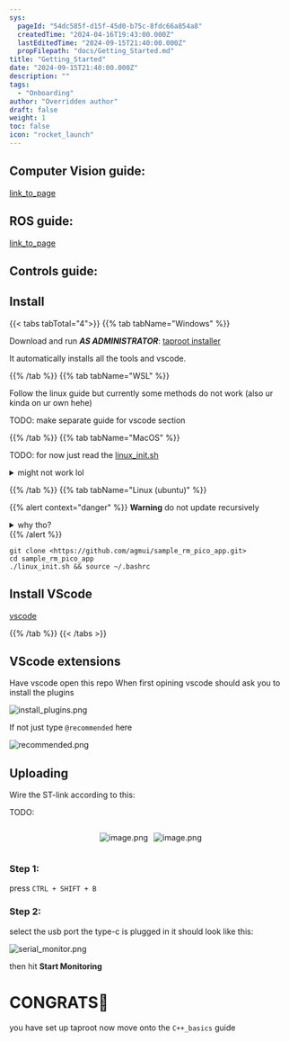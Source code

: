 ```yaml
---
sys:
  pageId: "54dc585f-d15f-45d0-b75c-8fdc66a854a8"
  createdTime: "2024-04-16T19:43:00.000Z"
  lastEditedTime: "2024-09-15T21:40:00.000Z"
  propFilepath: "docs/Getting_Started.md"
title: "Getting_Started"
date: "2024-09-15T21:40:00.000Z"
description: ""
tags:
  - "Onboarding"
author: "Overridden author"
draft: false
weight: 1
toc: false
icon: "rocket_launch"
---
```


## Computer Vision guide:

[link_to_page](86d45bc0-388b-4d26-8848-44f255f73d0e)

## ROS guide:

[link_to_page](3c76c1de-ec8f-46d6-8b0a-294005edc2d5)

## Controls guide:

## Install

{{< tabs tabTotal="4">}}
{{% tab tabName="Windows" %}}

Download and run _**AS ADMINISTRATOR**_: [taproot installer](https://github.com/Thornbots/TeachingFreshies/releases/tag/1.0)

It automatically installs all the tools and vscode.

{{% /tab %}}
{{% tab tabName="WSL" %}}

Follow the linux guide but currently some methods do not work (also ur kinda on ur own hehe)

TODO: make separate guide for vscode section

{{% /tab %}}
{{% tab tabName="MacOS" %}}

TODO: for now just read the [linux_init.sh](https://github.com/agmui/sample_rm_pico_app/blob/main/linux_init.sh)

<details>
<summary>might not work lol</summary>

`brew install libusb pkg-config`

Next install: [vscode](https://code.visualstudio.com/Download)

</details>

{{% /tab %}}
{{% tab tabName="Linux (ubuntu)" %}}

{{% alert context="danger" %}}
**Warning** do not update recursively
<details>
<summary>why tho?</summary>
There are some submodules that may go on for a while (like tinyusb) and I highly
recommend you don't need to get them.
If you want to see what submodules I update just look in `linux_init.sh`
</details>
{{% /alert %}}

```shell
git clone <https://github.com/agmui/sample_rm_pico_app.git>
cd sample_rm_pico_app
./linux_init.sh && source ~/.bashrc
```

## Install VScode

[vscode](https://code.visualstudio.com/Download)

{{% /tab %}}
{{< /tabs >}}

## VScode extensions

Have vscode open this repo
When first opining vscode should ask you to install the plugins

![install_plugins.png](https://prod-files-secure.s3.us-west-2.amazonaws.com/d518164a-d88e-44d1-a4ee-3adb3bd8bce0/89bd30f0-1825-4e77-867b-0a41ce370880/install_plugins.png?X-Amz-Algorithm=AWS4-HMAC-SHA256&X-Amz-Content-Sha256=UNSIGNED-PAYLOAD&X-Amz-Credential=ASIAZI2LB466T7MDGWOT%2F20250225%2Fus-west-2%2Fs3%2Faws4_request&X-Amz-Date=20250225T210724Z&X-Amz-Expires=3600&X-Amz-Security-Token=IQoJb3JpZ2luX2VjEBQaCXVzLXdlc3QtMiJGMEQCICKUzStm1DY%2FVYtomoEeD8KHDtlRGtf%2BCl29W9pPQ15BAiB1PaQS2o8NPZPqzmfDbhik6J1kJvSmPBrPo9sIq0qqRyr%2FAwhNEAAaDDYzNzQyMzE4MzgwNSIMQ9taBPGpcD0pCxxsKtwDW3rI2%2FeDbOJO%2Fxmv%2B%2BPx7OQzAG50dLNkjad3PvXBx7AM87L5ASZBiPGe87tXsESJtdn737npV2Ue2RFXWGCU1NQuZdEA0mdopKZmU1V%2BoFgJXGL30xbKWAJv%2B2zRAQG4bDI3sdJUHNvo9ZD5IHe6kruu%2BX2JQAjTg%2BD8oFspsRSJXi8HbV2d2HhwxGX4FfTesxZIbECDAC0okcTmeoaYJ%2BEMFi9PwZNVRhlNrUoaP2P7p0zEcpDTy%2BN%2BU%2B8WLhAwF4ZPqASur8j4SuiRg%2B1kJatO3xPKkoX6RimP3nJ5UwOMa%2B5WlXk1NOqgjxTrP%2F63N76YG2wOWlUhHuj9uRrrkna%2Bh0R8VXkl7TQohPtO%2BqEdHjs68RR8OErhObfF3%2BW26AxsqKBrMTU%2BaAv41i%2FkD27PPQ7gCLuSSoQ0R9%2FdqgGsqmmU7VfNDJidCbPmUwQIcJs06yrL9ceBSyNWzOtvYrCUl6KTSJys7CcRxG5VIR5%2FlJvT3nOQ%2B04%2B%2FpDjHwNyYk%2BepPd%2BmzZGu%2BmYTfFhFmzWRAMFwgOFH7n565z%2FOAN9FGZQvhHoGYiY2wwILeO1%2Fb2ChpF5D1dWGhK7LGdUnQ4RZysyOfKKhtOXD6bGzh4OOylTC1OJGTDvbiEwq8f4vQY6pgFaDI7p2WeYpcrQk5W9wHmb%2F%2BfTLi6sbTPDUi1XTU0yHWxTMsnxY%2B6ugNGLzseJh9TuDbn2n1bQgaSBixTQBrK7EtGsNj08ZXyLOd85ROfpqOr2xmvHtrmMTbBxrzEPMTmDbMyGcS6oM2m6GDkG26Xe3%2Bb8I9075yJrV54iI9dFn6ZWfvgmvl8MQHAgpPfhAgG5asB914IflXtPMlR4PRS%2BYXmploxu&X-Amz-Signature=01828f71de3c7f5e65b66c09e7ca6ff8d30f1fbcfbcc1bf65ba57a1423093ac3&X-Amz-SignedHeaders=host&x-id=GetObject)

If not just type `@recommended` here  

![recommended.png](https://prod-files-secure.s3.us-west-2.amazonaws.com/d518164a-d88e-44d1-a4ee-3adb3bd8bce0/61e661e9-5d85-4dfc-be0d-8d2097a5e793/recommended.png?X-Amz-Algorithm=AWS4-HMAC-SHA256&X-Amz-Content-Sha256=UNSIGNED-PAYLOAD&X-Amz-Credential=ASIAZI2LB466T7MDGWOT%2F20250225%2Fus-west-2%2Fs3%2Faws4_request&X-Amz-Date=20250225T210724Z&X-Amz-Expires=3600&X-Amz-Security-Token=IQoJb3JpZ2luX2VjEBQaCXVzLXdlc3QtMiJGMEQCICKUzStm1DY%2FVYtomoEeD8KHDtlRGtf%2BCl29W9pPQ15BAiB1PaQS2o8NPZPqzmfDbhik6J1kJvSmPBrPo9sIq0qqRyr%2FAwhNEAAaDDYzNzQyMzE4MzgwNSIMQ9taBPGpcD0pCxxsKtwDW3rI2%2FeDbOJO%2Fxmv%2B%2BPx7OQzAG50dLNkjad3PvXBx7AM87L5ASZBiPGe87tXsESJtdn737npV2Ue2RFXWGCU1NQuZdEA0mdopKZmU1V%2BoFgJXGL30xbKWAJv%2B2zRAQG4bDI3sdJUHNvo9ZD5IHe6kruu%2BX2JQAjTg%2BD8oFspsRSJXi8HbV2d2HhwxGX4FfTesxZIbECDAC0okcTmeoaYJ%2BEMFi9PwZNVRhlNrUoaP2P7p0zEcpDTy%2BN%2BU%2B8WLhAwF4ZPqASur8j4SuiRg%2B1kJatO3xPKkoX6RimP3nJ5UwOMa%2B5WlXk1NOqgjxTrP%2F63N76YG2wOWlUhHuj9uRrrkna%2Bh0R8VXkl7TQohPtO%2BqEdHjs68RR8OErhObfF3%2BW26AxsqKBrMTU%2BaAv41i%2FkD27PPQ7gCLuSSoQ0R9%2FdqgGsqmmU7VfNDJidCbPmUwQIcJs06yrL9ceBSyNWzOtvYrCUl6KTSJys7CcRxG5VIR5%2FlJvT3nOQ%2B04%2B%2FpDjHwNyYk%2BepPd%2BmzZGu%2BmYTfFhFmzWRAMFwgOFH7n565z%2FOAN9FGZQvhHoGYiY2wwILeO1%2Fb2ChpF5D1dWGhK7LGdUnQ4RZysyOfKKhtOXD6bGzh4OOylTC1OJGTDvbiEwq8f4vQY6pgFaDI7p2WeYpcrQk5W9wHmb%2F%2BfTLi6sbTPDUi1XTU0yHWxTMsnxY%2B6ugNGLzseJh9TuDbn2n1bQgaSBixTQBrK7EtGsNj08ZXyLOd85ROfpqOr2xmvHtrmMTbBxrzEPMTmDbMyGcS6oM2m6GDkG26Xe3%2Bb8I9075yJrV54iI9dFn6ZWfvgmvl8MQHAgpPfhAgG5asB914IflXtPMlR4PRS%2BYXmploxu&X-Amz-Signature=2ce96b889404d8666411aa17f84740444b3ffa5c6aa4df900542c5d210126c94&X-Amz-SignedHeaders=host&x-id=GetObject)

## Uploading

Wire the ST-link according to this:

TODO:

<div style="display: flex;flex-direction: row; column-gap:10px; max-width: 630px;justify-content: center;">
<div>

![image.png](https://prod-files-secure.s3.us-west-2.amazonaws.com/d518164a-d88e-44d1-a4ee-3adb3bd8bce0/210ecb78-1116-4d7b-b9b7-2292f66fa2c2/image.png?X-Amz-Algorithm=AWS4-HMAC-SHA256&X-Amz-Content-Sha256=UNSIGNED-PAYLOAD&X-Amz-Credential=ASIAZI2LB466XLU7C6FB%2F20250225%2Fus-west-2%2Fs3%2Faws4_request&X-Amz-Date=20250225T210729Z&X-Amz-Expires=3600&X-Amz-Security-Token=IQoJb3JpZ2luX2VjEBQaCXVzLXdlc3QtMiJHMEUCIQCW%2BPNgg285ubmMHTtdyOP93w%2BaLYuzb9bbrfyw5hlKNwIgL8Kx%2BafVPtX8Xux2lztHATvRZf%2BdE8%2BcxNR2dTd0zwMq%2FwMITRAAGgw2Mzc0MjMxODM4MDUiDJsbqut%2FR9cHeSWIqCrcA146AwWpvHN1iUk2Z%2FaAv4JzGVGRYAI3%2F00L0bFgBNDb3EajfteCZ9vXxDjuui6hzDnebE9pJaKPksikHODW1NwzJ17yKQYBaTawlTJLruzY%2F7fCKI%2F%2BPiaZDQtBbj0pXH63SLvpfY7fjxuestyMUCq1qr8W5kINvL4XoixBsmB8RR8CJD%2BESFrejrKXCdDVclTQm3dbm22FUSsK3zzIxC%2Bo9Rp5NCcH2FGKAZQulNiRo0LOOET3tdkY9Cg5d8vkqLqktQvu5eEpzp8D6iv7TuC4VsosGS4fAMDtN%2B5PAhgImymLjC9jeJ82GxhgZl%2F448d1erxyxSRVy8fABvTHvh4%2FLUinrytELD58zqq7YPm%2Bq0KIwL6UUSS%2B%2BuTVaXqaQeHk6GA7fLnGxTiamWN6RJHxVDj5O%2FIey%2FQwkAIpaxfcVMz%2B%2FcIEBtzTA0JxTGVOxAJbFf9efjMb3wB3pEaCbi%2BQ6IfcvXE6OhFOzOnr9QCRI23k80XBfZ%2BHRK6xa3Qj5cJt4iQVRsLMc7SyOo5Xwir44U7equTnNU8M7B2zMppqJht7op21gQK37DTrcPeaymje23fYuJiLeqx9UkUuVuDqg45gKOdkBxPei1YoZ%2By8sUOZJlbwSK%2FavDstMITI%2BL0GOqUBeFyUbIHLwoGNXpG1eGSwRGTDt4GkPdexiDx%2BA1b2qRFM8cHFeA3N1NQMq1hOc4sBZF%2BY%2BLNUIXYJFcn%2F7UgPv%2FBHLN4y8mxsfEf9Ttv4nGEMZzXiAHE4%2FVfmjcuS21s%2B6z1v1dJBIhKA3n0jipF52Hw9awGsJyxGavzAr2zPqOkVRjBTtOJQRBQEfcW7h89LlbQ6J5nh4yu1WwSwLGZWc32Cnt0A&X-Amz-Signature=6804d989e28a09a2367a1828b41857adc53eb83f10925cee0f229ebbebd806b8&X-Amz-SignedHeaders=host&x-id=GetObject)

</div>
<div>

![image.png](https://prod-files-secure.s3.us-west-2.amazonaws.com/d518164a-d88e-44d1-a4ee-3adb3bd8bce0/33a0fd0f-8ca6-4a86-8e09-26e95ded1fff/image.png?X-Amz-Algorithm=AWS4-HMAC-SHA256&X-Amz-Content-Sha256=UNSIGNED-PAYLOAD&X-Amz-Credential=ASIAZI2LB4667QFKGUNY%2F20250225%2Fus-west-2%2Fs3%2Faws4_request&X-Amz-Date=20250225T210730Z&X-Amz-Expires=3600&X-Amz-Security-Token=IQoJb3JpZ2luX2VjEBQaCXVzLXdlc3QtMiJHMEUCIQCCgQs39f4Sl6i%2FWLDyBPJ%2Fqz75eLSsROz5DfMUf0igsAIgYFNJv2%2B%2FSVruQXxC%2F79CB3QSyPEEMdsoksawfGmDh4wq%2FwMITRAAGgw2Mzc0MjMxODM4MDUiDMoy3OcL5vBSfpNcvircA3s1BrvhHF7plrt8xEexThArSX%2BLrDshS41flJgJlGwB2HKhaUfOM0bwteWwHItOTKqF0RPasM%2Fc7PvTI2UoEQawmsRNrwdas%2BkVw9DefTIUMFmIu%2F760kmIRMOA7Phi1%2BIBiRWoIj7c%2FZjBO6FudZ7PvGeZAL8OXEBBaKGxIsa0g9oFLPEPWI3OOu0X84rFkmdTWUutweiKCk1lQOZmWsQid0CXAYjF2Zuy35tgza1hRn6RSXgqvkIqYd0sJBlHceIgdP5ItVO5UwhJwo%2Bc9y%2Bhz9gaNVNqsc2sV5SLqEn5Jx%2B9voLe6dmjsYn%2BtZMt41o5H2ps33uffW3kyH39J3BpOsDzco7G42YM5G%2BkB2sii%2Fvu3gukHqODIj2Y8GbKYF%2FCSQP%2FQsHNvJ0E%2B%2F7g3SOy%2B1ao2YXwnxpxLwE0DJSNdgOX9Vd0AIy%2FySaHUHwcgpkeqrCNET92VexVC%2FHs0%2FtZN4JSscd8duLG2MBKDp%2FzJu3K6seEqs2Q38UGp1J7RKe7Sm5CNcfXQnJcgkDDe88fsPI%2FYhOrM9AHDxy4YwSR097Rcqv53S%2F8y%2FUKRRgKxwqdCEjJFiAW8v8y4k8cSzw%2Bz2tPUkLAqbUu2DKE2pzVFfNtG%2FDXPi3nOL47MJ7H%2BL0GOqUBpcFBS805mC8IuO8br%2Bl0z8g4fP6Kuq7XYP%2FDMjWEAOibASVCKBZ2RxqkbcGUgMcvOM0TLzG6dAC1tWW9XILANyHCrfs1MQBrqUPyvpFVrgAxyqQiY4g1JADzs3zIUWLZTgNxw4zFjLdwwhsYAnOOKOtudpDaX0GvvDpTaXVC1ZU4QMaUajlGKOg0M54W1J9nkyGiQg5WkNHFkCXmZ8dn%2FtDmHvD0&X-Amz-Signature=f13b12a7e49dba4649c4bf6e7cc5c4cf97b4b046a2ec5b46db14b32c2651d0eb&X-Amz-SignedHeaders=host&x-id=GetObject)

</div>
</div>

### Step 1:

press `CTRL + SHIFT + B`

### Step 2:

select the usb port the type-c is plugged in it should look like this:

![serial_monitor.png](https://prod-files-secure.s3.us-west-2.amazonaws.com/d518164a-d88e-44d1-a4ee-3adb3bd8bce0/f03f4774-05d4-4393-b6a0-d5efb6d315ab/serial_monitor.png?X-Amz-Algorithm=AWS4-HMAC-SHA256&X-Amz-Content-Sha256=UNSIGNED-PAYLOAD&X-Amz-Credential=ASIAZI2LB466T7MDGWOT%2F20250225%2Fus-west-2%2Fs3%2Faws4_request&X-Amz-Date=20250225T210724Z&X-Amz-Expires=3600&X-Amz-Security-Token=IQoJb3JpZ2luX2VjEBQaCXVzLXdlc3QtMiJGMEQCICKUzStm1DY%2FVYtomoEeD8KHDtlRGtf%2BCl29W9pPQ15BAiB1PaQS2o8NPZPqzmfDbhik6J1kJvSmPBrPo9sIq0qqRyr%2FAwhNEAAaDDYzNzQyMzE4MzgwNSIMQ9taBPGpcD0pCxxsKtwDW3rI2%2FeDbOJO%2Fxmv%2B%2BPx7OQzAG50dLNkjad3PvXBx7AM87L5ASZBiPGe87tXsESJtdn737npV2Ue2RFXWGCU1NQuZdEA0mdopKZmU1V%2BoFgJXGL30xbKWAJv%2B2zRAQG4bDI3sdJUHNvo9ZD5IHe6kruu%2BX2JQAjTg%2BD8oFspsRSJXi8HbV2d2HhwxGX4FfTesxZIbECDAC0okcTmeoaYJ%2BEMFi9PwZNVRhlNrUoaP2P7p0zEcpDTy%2BN%2BU%2B8WLhAwF4ZPqASur8j4SuiRg%2B1kJatO3xPKkoX6RimP3nJ5UwOMa%2B5WlXk1NOqgjxTrP%2F63N76YG2wOWlUhHuj9uRrrkna%2Bh0R8VXkl7TQohPtO%2BqEdHjs68RR8OErhObfF3%2BW26AxsqKBrMTU%2BaAv41i%2FkD27PPQ7gCLuSSoQ0R9%2FdqgGsqmmU7VfNDJidCbPmUwQIcJs06yrL9ceBSyNWzOtvYrCUl6KTSJys7CcRxG5VIR5%2FlJvT3nOQ%2B04%2B%2FpDjHwNyYk%2BepPd%2BmzZGu%2BmYTfFhFmzWRAMFwgOFH7n565z%2FOAN9FGZQvhHoGYiY2wwILeO1%2Fb2ChpF5D1dWGhK7LGdUnQ4RZysyOfKKhtOXD6bGzh4OOylTC1OJGTDvbiEwq8f4vQY6pgFaDI7p2WeYpcrQk5W9wHmb%2F%2BfTLi6sbTPDUi1XTU0yHWxTMsnxY%2B6ugNGLzseJh9TuDbn2n1bQgaSBixTQBrK7EtGsNj08ZXyLOd85ROfpqOr2xmvHtrmMTbBxrzEPMTmDbMyGcS6oM2m6GDkG26Xe3%2Bb8I9075yJrV54iI9dFn6ZWfvgmvl8MQHAgpPfhAgG5asB914IflXtPMlR4PRS%2BYXmploxu&X-Amz-Signature=f3abd2366481abdd3ecc85686c4f693fbab6938687dc9d97eb1684a5064c83a4&X-Amz-SignedHeaders=host&x-id=GetObject)

then hit **Start Monitoring**

# CONGRATS🎉

you have set up taproot now move onto the `C++_basics` guide
